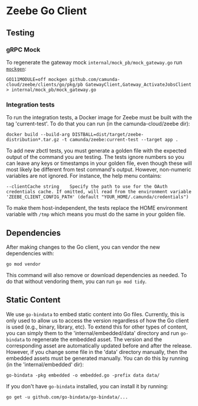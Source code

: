 # Zeebe Go Client


## Testing

### gRPC Mock

To regenerate the gateway mock `internal/mock_pb/mock_gateway.go` run [`mockgen`](https://github.com/golang/mock#installation):

```
GO111MODULE=off mockgen github.com/camunda-cloud/zeebe/clients/go/pkg/pb GatewayClient,Gateway_ActivateJobsClient > internal/mock_pb/mock_gateway.go
```

### Integration tests

To run the integration tests, a Docker image for Zeebe must be built with the tag 'current-test'. To do that you can run (in the camunda-cloud/zeebe dir):

```
docker build --build-arg DISTBALL=dist/target/zeebe-distribution*.tar.gz -t camunda/zeebe:current-test --target app .
```

To add new zbctl tests, you must generate a golden file with the expected output of the command you are testing. The tests ignore numbers so you can leave any keys or timestamps in your golden file, even though these will most likely be different from test command's output. However, non-numeric variables are not ignored. For instance, the help menu contains:

```
--clientCache string    Specify the path to use for the OAuth credentials cache. If omitted, will read from the environment variable 'ZEEBE_CLIENT_CONFIG_PATH' (default "YOUR_HOME/.camunda/credentials")
```

To make them host-independent, the tests replace the HOME environment variable with `/tmp` which means you must do the same in your golden file.

## Dependencies

After making changes to the Go client, you can vendor the new dependencies with:

```
go mod vendor
```

This command will also remove or download dependencies as needed. To do that without vendoring them, you can run `go mod tidy`.

## Static Content

We use `go-bindata` to embed static content into Go files. Currently, this is only used to allow us to access the version regardless of how the Go client is used (e.g., binary, library, etc). To extend this for other types of content, you can simply them to the 'internal/embedded/data' directory and run `go-bindata` to regenerate the embedded asset. The version and the corresponding asset are automatically updated before and after the release. However, if you change some file in the 'data' directory manually, then the embedded assets must be generated manually. You can do this by running (in the 'internal/embedded' dir):

```
go-bindata -pkg embedded -o embedded.go -prefix data data/ 
```

If you don't have `go-bindata` installed, you can install it by running:
```
go get -u github.com/go-bindata/go-bindata/...
```

